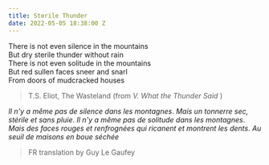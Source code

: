 ```yaml
---
title: Sterile Thunder
date: 2022-05-05 18:38:00 Z
---
```


There is not even silence in the mountains  <br>
But dry sterile thunder without rain <br>
There is not even solitude in the mountains <br>
But red sullen faces sneer and snarl <br>
From doors of mudcracked houses <br>

> T.S. Eliot, The Wasteland (from *V. What the Thunder Said* )

*Il n'y a même pas de silence dans les montagnes*. 
*Mais un tonnerre sec, stérile et sans pluie*. 
*Il n'y a même pas de solitude dans les montagnes*. 
*Mais des faces rouges et renfrognées qui ricanent et montrent les dents*. 
*Au seuil de maisons en boue séchée*

> FR translation by Guy Le Gaufey